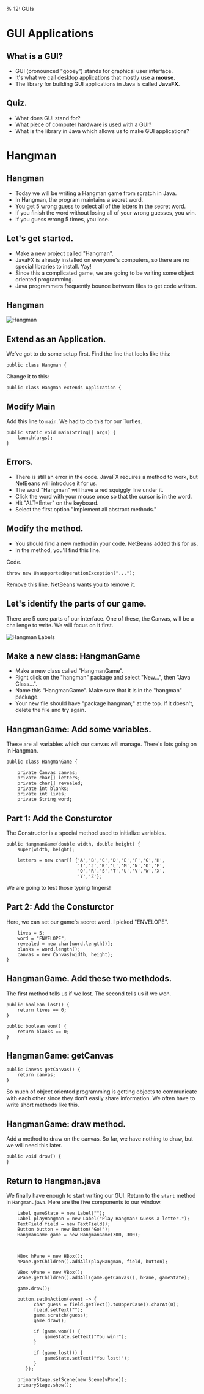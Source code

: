 % 12: GUIs

# GUI Applications

## What is a GUI?

- GUI (pronounced "gooey") stands for graphical user interface.
- It's what we call desktop applications that mostly use a **mouse**.
- The library for building GUI applications in Java is called **JavaFX**.

## Quiz.

- What does GUI stand for?
- What piece of computer hardware is used with a GUI?
- What is the library in Java which allows us to make GUI applications?

# Hangman

## Hangman

- Today we will be writing a Hangman game from scratch in Java.
- In Hangman, the program maintains a secret word.
- You get 5 wrong guess to select all of the letters in the secret word.
- If you finish the word without losing all of your wrong guesses, you win.
- If you guess wrong 5 times, you lose.

## Let's get started.

- Make a new project called "Hangman".
- JavaFX is already installed on everyone's computers, so there are no special libraries to install. Yay!
- Since this a complicated game, we are going to be writing some object oriented programming.
- Java programmers frequently bounce between files to get code written.

## Hangman

![Hangman](images/hangman.png)

## Extend as an Application.

We've got to do some setup first. Find the line that looks like this:

    public class Hangman {

Change it to this:

    public class Hangman extends Application {

## Modify Main

Add this line to `main`. We had to do this for our Turtles.

    public static void main(String[] args) {
        launch(args);
    }

## Errors.

- There is still an error in the code. JavaFX requires a method to work, but NetBeans will introduce it for us.
- The word "Hangman" will have a red squiggly line under it.
- Click the word with your mouse once so that the cursor is in the word.
- Hit "ALT+Enter" on the keyboard.
- Select the first option "Implement all abstract methods."

## Modify the method.

- You should find a new method in your code. NetBeans added this for us.
- In the method, you'll find this line.

Code.

    throw new UnsupportedOperationException("...");

Remove this line. NetBeans wants you to remove it.

## Let's identify the parts of our game.

There are 5 core parts of our interface. One of these, the Canvas, will be a challenge to write. We will focus on it first.

![Hangman Labels](images/hangmanLabel.png)

## Make a new class: HangmanGame

- Make a new class called "HangmanGame".
- Right click on the "hangman" package and select "New...", then "Java Class...".
- Name this "HangmanGame". Make sure that it is in the "hangman" package.
- Your new file should have "package hangman;" at the top. If it doesn't, delete the file and try again.

## HangmanGame: Add some variables.

These are all variables which our canvas will manage. There's lots going on in Hangman.

    public class HangmanGame {

        private Canvas canvas;
        private char[] letters;
        private char[] revealed;
        private int blanks;
        private int lives;
        private String word;

## Part 1: Add the Consturctor

The Constructor is a special method used to initialize variables.

    public HangmanGame(double width, double height) {
        super(width, height);
        
        letters = new char[] {'A','B','C','D','E','F','G','H',
                              'I','J','K','L','M','N','O','P',
                              'Q','R','S','T','U','V','W','X',
                              'Y','Z'};

We are going to test those typing fingers!

## Part 2: Add the Consturctor

Here, we can set our game's secret word. I picked "ENVELOPE".

        lives = 5;
        word = "ENVELOPE";
        revealed = new char[word.length()];
        blanks = word.length();
        canvas = new Canvas(width, height);
    }

## HangmanGame. Add these two methdods.

The first method tells us if we lost. The second tells us if we won.

    public boolean lost() {
        return lives == 0;
    }
    
    public boolean won() {
        return blanks == 0;
    }

## HangmanGame: getCanvas

    public Canvas getCanvas() {
        return canvas;
    }

So much of object oriented programming is getting objects to communicate with each other since they don't easily share information. We often have to write short methods like this.

## HangmanGame: draw method.

Add a method to draw on the canvas. So far, we have nothing to draw, but we will need this later.

    public void draw() {
    }

## Return to Hangman.java

We finally have enough to start writing our GUI. Return to the `start` method in `Hangman.java`. Here are the five components to our window.

        Label gameState = new Label("");
        Label playHangman = new Label("Play Hangman! Guess a letter.");
        TextField field = new TextField();
        Button button = new Button("Go!");
        HangmanGame game = new HangmanGame(300, 300);



        HBox hPane = new HBox();
        hPane.getChildren().addAll(playHangman, field, button);
        
        VBox vPane = new VBox();
        vPane.getChildren().addAll(game.getCanvas(), hPane, gameState);
        
        game.draw();
        
        button.setOnAction(event -> {
              char guess = field.getText().toUpperCase().charAt(0);
              field.setText("");
              game.scratch(guess);
              game.draw();
              
              if (game.won()) {
                  gameState.setText("You win!");
              }
              
              if (game.lost()) {
                  gameState.setText("You lost!");
              }
           });
        
        primaryStage.setScene(new Scene(vPane));
        primaryStage.show();
